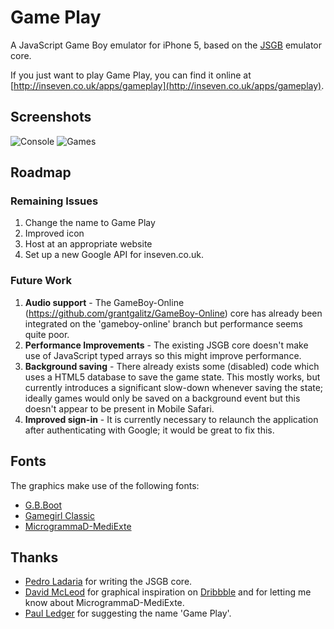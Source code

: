 # Game Play

A JavaScript Game Boy emulator for iPhone 5, based on the [JSGB](http://www.codebase.es/jsgb/) emulator core.

If you just want to play Game Play, you can find it online at [http://inseven.co.uk/apps/gameplay](http://inseven.co.uk/apps/gameplay).

## Screenshots

![Console](http://inseven.co.uk/images/gameplay/console.png)
![Games](http://inseven.co.uk/images/gameplay/games.png)

## Roadmap

### Remaining Issues

1. Change the name to Game Play
2. Improved icon
3. Host at an appropriate website
4. Set up a new Google API for inseven.co.uk.

### Future Work

1. **Audio support** - The GameBoy-Online (https://github.com/grantgalitz/GameBoy-Online) core has already been integrated on the 'gameboy-online' branch but performance seems quite poor.
2. **Performance Improvements** - The existing JSGB core doesn't make use of JavaScript typed arrays so this might improve performance.
3. **Background saving** - There already exists some (disabled) code which uses a HTML5 database to save the game state.  This mostly works, but currently introduces a significant slow-down whenever saving the state; ideally games would only be saved on a background event but this doesn't appear to be present in Mobile Safari.
4. **Improved sign-in** - It is currently necessary to relaunch the application after authenticating with Google; it would be great to fix this.

## Fonts

The graphics make use of the following fonts:

- [G.B.Boot](http://www.dafont.com/gb-boot.font)
- [Gamegirl Classic](http://www.fontspace.com/freaky-fonts/gamegirl-classic)
- [MicrogrammaD-MediExte](http://www.fontslog.com/microgrammad-mediexte-otf-23838.htm)

## Thanks

- [Pedro Ladaria](http://www.codebase.es/) for writing the JSGB core.
- [David McLeod](http://twitter.com/Mucx) for graphical inspiration on [Dribbble](http://dribbble.com/mucx) and for letting me know about MicrogrammaD-MediExte.
- [Paul Ledger](http://www.flexicoder.com) for suggesting the name 'Game Play'.